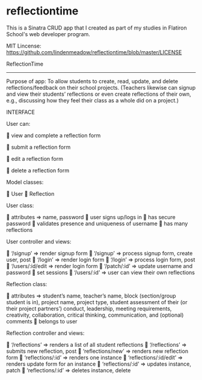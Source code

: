 # reflectiontime
This is a Sinatra CRUD app that I created as part of my studies in Flatiron School's web developer program. 

MIT Lincense: https://github.com/lindenmeadow/reflectiontime/blob/master/LICENSE

ReflectionTime
**************
Purpose of app: To allow students to create, read, update, and delete reflections/feedback on their school projects. (Teachers likewise can signup and view their students’ reflections or even create reflections of their own, e.g., discussing how they feel their class as a whole did on a project.)

INTERFACE

User can:

	view and complete a reflection form

	submit a reflection form

	edit a reflection form

	delete a reflection form

Model classes:

	User
	Reflection

User class:

	attributes => name, password
	user signs up/logs in
	has secure password
	validates presence and uniqueness of username
	has many reflections

User controller and views:

	‘/signup’ => render signup form
	‘/signup’ => process signup form, create user, post
	‘/login’ => render login form
	‘/login’ => process login form, post
	‘/users/:id/edit => render login form
	‘/patch/:id’ => update username and password
	set sessions
	‘/users/:id’ => user can view their own reflections 

Reflection class:

	attributes => student’s name, teacher’s name, block (section/group student is in), project name, project type, student assessment of their (or their project partners’) conduct, leadership, meeting requirements, creativity, collaboration, critical thinking, communication, and (optional) comments
	belongs to user

Reflection controller and views:

	‘/reflections’ => renders a list of all student reflections
	‘/reflections’ => submits new reflection, post
	‘reflections/new’ => renders new reflection form
	‘reflections/:id’ => renders one instance
	‘reflections/:id/edit’ => renders update form for an instance
	‘reflections/:id’ => updates instance, patch
	‘reflections/:id’ => deletes instance, delete

